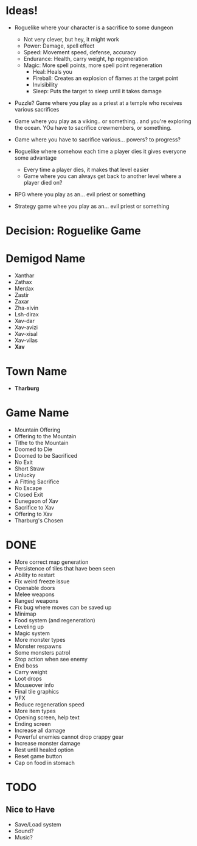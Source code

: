 # Ideas!

* Roguelike where your character is a sacrifice to some dungeon
  * Not very clever, but hey, it might work
  * Power: Damage, spell effect
  * Speed: Movement speed, defense, accuracy
  * Endurance: Health, carry weight, hp regeneration
  * Magic: More spell points, more spell point regeneration
    * Heal: Heals you
    * Fireball: Creates an explosion of flames at the target point
    * Invisibility
    * Sleep: Puts the target to sleep until it takes damage



* Puzzle? Game where you play as a priest at a temple who receives various sacrifices

* Game where you play as a viking.. or something.. and you're exploring the ocean. YOu have to sacrifice crewmembers, or something.

* Game where you have to sacrifice various... powers? to progress?

* Roguelike where somehow each time a player dies it gives everyone some advantage
  * Every time a player dies, it makes that level easier
  * Game where you can always get back to another level where a player died on?

* RPG where you play as an... evil priest or something

* Strategy game whee you play as an... evil priest or something

# Decision: Roguelike Game

# Demigod Name
* Xanthar
* Zathax
* Merdax
* Zastir
* Zaxar
* Zha-xivin
* Lsh-dirax
* Xav-dar
* Xav-avizi
* Xav-xisal
* Xav-vilas
* **Xav**

# Town Name
* **Tharburg**

# Game Name
* Mountain Offering
* Offering to the Mountain
* Tithe to the Mountain
* Doomed to Die
* Doomed to be Sacrificed
* No Exit
* Short Straw
* Unlucky
* A Fitting Sacrifice
* No Escape
* Closed Exit
* Dunegeon of Xav
* Sacrifice to Xav
* Offering to Xav
* Tharburg's Chosen

# DONE
* More correct map generation
* Persistence of tiles that have been seen
* Ability to restart
* Fix weird freeze issue
* Openable doors
* Melee weapons
* Ranged weapons
* Fix bug where moves can be saved up
* Minimap
* Food system (and regeneration)
* Leveling up
* Magic system
* More monster types
* Monster respawns
* Some monsters patrol
* Stop action when see enemy
* End boss
* Carry weight
* Loot drops
* Mouseover info
* Final tile graphics
* VFX
* Reduce regeneration speed
* More item types
* Opening screen, help text
* Ending screen
* Increase all damage
* Powerful enemies cannot drop crappy gear
* Increase monster damage
* Rest until healed option
* Reset game button
* Cap on food in stomach

# TODO

## Nice to Have
* Save/Load system
* Sound?
* Music?
